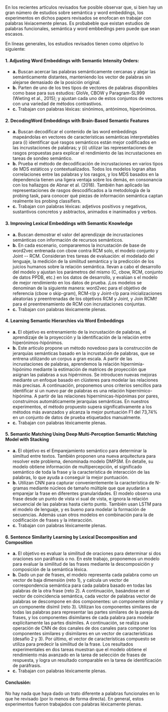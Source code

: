 En los recientes artículos revisados fue posible observar que, si bien hay un gran número de estudios sobre semántica y word embeddings, los experimentos en dichos
papers revisados se enofocan en trabajar con palabras léxiacemente plenas. Es probabeble que existan estudios de palabras funcionales, semántica 
y word embbedings pero puede que sean escasos.  

En líneas generales, los estudios revisados tienen como objetivo lo siguiente: 

#### 1. Adjusting Word Embeddings with Semantic Intensity Orders:
- **a.** Buscan acercar las palabras semánticamente cercanas y alejar las semánticamente distantes,
manteniendo los vector de palabras sin alejarse demasiado de la posición original.
- **b.** Parten de uno de los tres tipos de vectores de palabras disponibles como base para sus estudios: GloVe, CBOW y Paragram-SL999
(Wieting et al., 2015); y ajustan cada uno de estos conjuntos de vectores con una variedad de métodos contrastivos. 
- **c.** Trabajan con palabras léxicas: sinónimos, antónimos, hiperónimos.

#### 2. DecodingWord Embeddings with Brain-Based Semantic Features
- **a.** Buscan decodificar el contenido de las word embeddings mapeándolas en vectores de características semánticas interpretables para
 (i) identificar qué rasgos semánticos están mejor codificados en las incrustaciones de palabras;
 y (ii) utilizar las representaciones de rasgos propuestas para explicar el rendimiento de las incrustaciones en tareas de sondeo semántico.
- **b.** Prueba el método de decodificación de incrustaciones en varios tipos de MDS estáticos y contextualizados. 
Todos los modelos logran altas correlaciones entre las palabras y los rasgos, y los MDS basados en la dependencia tienen una ligera ventaja
sobre los demás, en consonancia con los hallazgos de Abnar et al. (2018).
También han aplicado las representaciones de rasgos descodificados a la metodología de la probing task,
para conocer qué piezas de información semántica captan realmente los probing classifiers.
- **c.** Trabajan con palabras léxicas: adjetivos positivos y negativos, sustantivos concretos y asbtractos, animados e inanimados y verbos.

#### 3. Improving Lexical Embeddings with Semantic Knowledge
- **a.** Buscan demostrar el valor del aprendizaje de incrustaciones semánticas con información de recursos semánticos.
- **b.** En cada escenario, compararemos la incrustación de base de word2vec entrenada con cbow contra RCM solo, el modelo conjunto y Joint -- RCM.
Consideran tres tareas de evaluación: el modelado del lenguaje, la medición de la similitud semántica y la predicción de los juicios humanos 
sobre la relación semántica.
llevan a cabo el desarrollo del modelo y ajustan los parámetros del mismo (C, cbow, RCM, conjunto de datos PPDB, etc.) en los datos de desarrollo, y evalúan s el modelo
de mejor rendimiento en los datos de prueba. ¡Los modelos se denominan de la siguiente manera: word2vec para el objetivo de referencia (cbow o skip-gram), RCM-r/p y Joint-r/p para 
inicializaciones aleatorias y preentrenadas de los objetivos RCM y Joint, y Join RCMt! para el preentrenamiento de RCM con incrustaciones conjuntas.
- **c.** Trabajan con palabras léxicamente plenas.

#### 4. Learning Semantic Hierarchies via Word Embeddings
- **a.** El objetivo es entrenamiento de la incrustación de palabras, el aprendizaje de la proyección y la identificación de la relación entre hiperónimos-hipónimos. 
- **b.** Este artículo propone un método novedoso para la construcción de jerarquías semánticas basado en la incrustación de palabras, que se entrena utilizando un corpus a gran escala. 
A partir de las incrustaciones de palabras, aprendemos la relación hipernimia-hipónimo mediante la estimación de matrices de proyección que asignan las palabras a sus hipérnimos.
Se introducen nuevas mejoras mediante un enfoque basado en clústeres para modelar las relaciones más precisas. A continuación, proponemos unos criterios sencillos para identificar 
si un nuevo par de palabras es una relación hipernímico-hipónima. A partir de las relaciones hipernímicas-hipónimas por pares, construimos automáticamente jerarquías semánticas.
En nuestros experimentos, el método propuesto supera significativamente a los métodos más avanzados y alcanza la mejor puntuación F1 del 73,74% en un conjunto de datos de prueba
etiquetados manualmente. 
- **c.** Trabajan con palabras léxicamente plenas. 

#### 5. Semantic Matching Using Deep Multi-Perception Semantic Matching Model with Stacking 
- **a.** El objetivo es el Emparejamiento semántico para determinar la similtud entre textos. También proponen una nueva arquitectura para resolver este problema, 
denominada modelo DMPSM. En detalle, su modelo obtiene información de multipercepción, el significado semántico de toda la frase y la característica de 
interacción de las palabras, lo que ayuda a conseguir la mejor puntuación.
- **b.** Utilizan CNN para capturar convenientemente la característica de N-gramas mediante núcleos de tamaño múltiple que que ayudarán a emparejar 
la frase en diferentes granularidades. El modelo observa una frase desde un punto de vista vi sual de vista, e ignora la relación secuencial 
de las palabras hasta cierto punto. También usan  LSTM para el modelo de lenguaje, y es bueno para modelar la formación de secuencias. Además usan otros modelos en combinación 
para  la de codificación de frases y la interacción. 
- **c.** Trabajan con palabras léxicamente plenas.


#### 6. Sentence Similarity Learning by Lexical Decomposition and Composition

- **a.** El objetivo es evaluar la similitud de oraciones para determinar si dos oraciones son paráfrasis o no. En este trabajo, proponemos un modelo para evaluar la similitud de las frases mediante la descomposición y composición de la semántica léxica. 
- **b.** Dado un par de frases, el modelo representa cada palabra como un vector de baja dimensión (reto 1), y calcula un vector de correspondencia semántica para cada palabra basado en todas las palabras de la otra frase (reto 2). A continuación, basándose en el vector de coincidencia semántica, cada vector de palabras vector de palabras se descompone en dos componentes: un componente similar y un componente disímil (reto 3).
Utilizan los componentes similares de todas las palabras para representar las partes similares de la pareja de frases, y los componentes disimilares de cada palabra para modelar explícitamente las partes disímiles. A continuación, se realiza una operación de CNN de dos canales de dos canales para componer los componentes similares y disimilares en un vector de características (desafío 2 y 3). Por último, el vector de características compuesto se utiliza para predecir la similitud de la frase. Los resultados experimentales en dos tareas muestran que el modelo obtiene el rendimiento más avanzado en la tarea de selección de frases de respuesta, y logra un resultado comparable en la tarea de identificación de paráfrasis.
- **c.** Trabajan con palabras léxicamente plenas.


#### Conclusión:
No hay nada que haya dado un trato diferente a palabras funcionales en lo que he revisado (por lo menos de forma directa). En general, estos experimentos fueron trabajados con palabras léxicamente plenas. 

